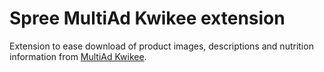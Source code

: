 Spree MultiAd Kwikee extension
==============================

Extension to ease download of product images, descriptions and nutrition information from 
[MultiAd Kwikee][1].

[1]: http://www.kwikeesystems.com/